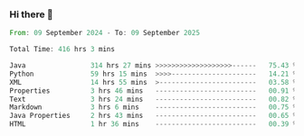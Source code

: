 ### Hi there 👋

<!--
**luoxuanzao/luoxuanzao** is a ✨ _special_ ✨ repository because its `README.md` (this file) appears on your GitHub profile.

Here are some ideas to get you started:

- 🔭 I’m currently working on ...
- 🌱 I’m currently learning ...
- 👯 I’m looking to collaborate on ...
- 🤔 I’m looking for help with ...
- 💬 Ask me about ...
- 📫 How to reach me: ...
- 😄 Pronouns: ...
- ⚡ Fun fact: ...
-->

<!--START_SECTION:waka-->

```rust
From: 09 September 2024 - To: 09 September 2025

Total Time: 416 hrs 3 mins

Java                314 hrs 27 mins >>>>>>>>>>>>>>>>>>>------   75.43 %
Python              59 hrs 15 mins  >>>>---------------------   14.21 %
XML                 14 hrs 55 mins  >------------------------   03.58 %
Properties          3 hrs 46 mins   -------------------------   00.91 %
Text                3 hrs 24 mins   -------------------------   00.82 %
Markdown            3 hrs 6 mins    -------------------------   00.75 %
Java Properties     2 hrs 43 mins   -------------------------   00.65 %
HTML                1 hr 36 mins    -------------------------   00.39 %
```

<!--END_SECTION:waka-->